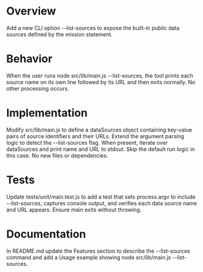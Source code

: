 # Overview
Add a new CLI option --list-sources to expose the built-in public data sources defined by the mission statement.

# Behavior
When the user runs node src/lib/main.js --list-sources, the tool prints each source name on its own line followed by its URL and then exits normally. No other processing occurs.

# Implementation
Modify src/lib/main.js  to define a dataSources object containing key-value pairs of source identifiers and their URLs. Extend the argument parsing logic to detect the --list-sources flag. When present, iterate over dataSources and print name and URL to stdout. Skip the default run logic in this case. No new files or dependencies.

# Tests
Update tests/unit/main.test.js to add a test that sets process.argv to include --list-sources, captures console output, and verifies each data source name and URL appears. Ensure main exits without throwing.

# Documentation
In README.md update the Features section to describe the --list-sources command and add a Usage example showing node src/lib/main.js --list-sources.